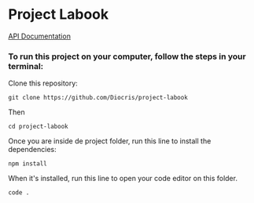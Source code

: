 # Project Labook

[API Documentation]()

### To run this project on your computer, follow the steps in your terminal:

Clone this repository:
```
git clone https://github.com/Diocris/project-labook
```

Then
```
cd project-labook
```

Once you are inside de project folder, run this line to install the dependencies:
```
npm install
```

When it's installed, run this line to open your code editor on this folder.
```
code .
```


## 